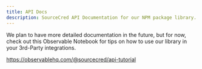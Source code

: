 ```yaml
---
title: API Docs
description: SourceCred API Documentation for our NPM package library.
---
```

We plan to have more detailed documentation in the future, but for now, check out this Observable Notebook for tips on how to use our library in your 3rd-Party integrations.

https://observablehq.com/@sourcecred/api-tutorial